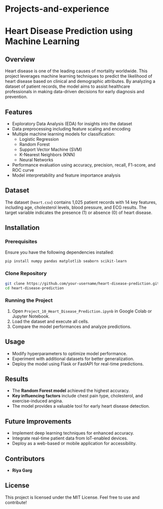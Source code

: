 # Projects-and-experience
# Heart Disease Prediction using Machine Learning

## Overview

Heart disease is one of the leading causes of mortality worldwide. This project leverages machine learning techniques to predict the likelihood of heart disease based on clinical and demographic attributes. By analyzing a dataset of patient records, the model aims to assist healthcare professionals in making data-driven decisions for early diagnosis and prevention.

## Features

- Exploratory Data Analysis (EDA) for insights into the dataset
- Data preprocessing including feature scaling and encoding
- Multiple machine learning models for classification:
  - Logistic Regression
  - Random Forest
  - Support Vector Machine (SVM)
  - K-Nearest Neighbors (KNN)
  - Neural Networks
- Performance evaluation using accuracy, precision, recall, F1-score, and ROC curve
- Model interpretability and feature importance analysis

## Dataset

The dataset (`heart.csv`) contains 1,025 patient records with 14 key features, including age, cholesterol levels, blood pressure, and ECG results. The target variable indicates the presence (1) or absence (0) of heart disease.

## Installation

### Prerequisites

Ensure you have the following dependencies installed:

```bash
pip install numpy pandas matplotlib seaborn scikit-learn
```

### Clone Repository

```bash
git clone https://github.com/your-username/heart-disease-prediction.git
cd heart-disease-prediction
```

### Running the Project

1. Open `Project_10_Heart_Disease_Prediction.ipynb` in Google Colab or Jupyter Notebook.
2. Load the dataset and execute all cells.
3. Compare the model performances and analyze predictions.

## Usage

- Modify hyperparameters to optimize model performance.
- Experiment with additional datasets for better generalization.
- Deploy the model using Flask or FastAPI for real-time predictions.

## Results

- The **Random Forest model** achieved the highest accuracy.
- **Key influencing factors** include chest pain type, cholesterol, and exercise-induced angina.
- The model provides a valuable tool for early heart disease detection.

## Future Improvements

- Implement deep learning techniques for enhanced accuracy.
- Integrate real-time patient data from IoT-enabled devices.
- Deploy as a web-based or mobile application for accessibility.

## Contributors

- **Riya Garg**



## License

This project is licensed under the MIT License. Feel free to use and contribute!

